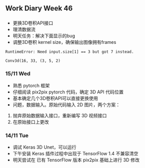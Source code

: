 ## Work Diary Week 46


### 

- 更换3D卷积API接口
- 理清数据流
- 明天任务：解决下面显示的bug
- 调整3D卷积 kernel size，确保输出图像拥有frames

```
RuntimeError: Need input.size[1] == 3 but got 7 instead.
```

```
Conv3d(16, 33, (3, 5, 2)
```


### 15/11 Wed
- 熟悉 pytorch 框架
- 仔细阅读 pix2pix pytorch 代码，确定 3D API 代码位置
- 基本确定几个3D卷积API可以直接更换使用
- 问题，数据输入。原始代码输入 2D 图片，两个方案：
 1. 抛弃原始数据输入接口，重新编写 3D 视频接口
 2. 在原始接口上更改


### 14/11 Tue

- 调试 Keras 3D Unet，可以运行
- 下午安装 Keras 插件过程中出现于 TensorFlow 1.4 不兼容清空
- 明天尝试在 已有 TensorFlow 版本 pix2pix 基础上进行 3D 修改
